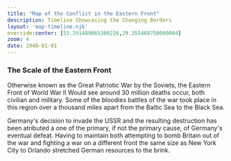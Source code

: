 ```yaml
---
title: "Map of the Conflict in the Eastern Front"
description: Timeline Showcasing the Changing Borders
layout: 'map-timeline.njk'
override:center: [53.291489065300226,29.355468750000004]
zoom: 4
date: 1940-01-01
---
```

###  The Scale of the Eastern Front

Otherwise known as the Great Patriotic War by the Soviets, the Eastern Front of World War II Would see around 30 million deaths occur, both civilian and military. Some of the bloodies battles of the war took place in this region over a thousand miles apart from the Baltic Sea to the Black Sea.

Germany's decision to invade the USSR and the resulting destruction has been atributed a one of the primary, if not the primary cause, of Germany's eventual defeat. Having to maintain both attempting to bomb Britain out of the war and fighting a war on a different front the same size as New York City to Orlando stretched German resources to the brink.